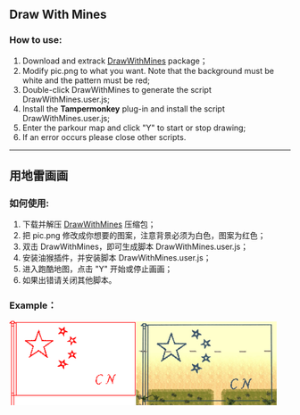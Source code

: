 ## Draw With Mines

### How to use:

1. Download and extrack [DrawWithMines](https://github.com/Jawon2870/TOCheat/raw/main/res/DrawWithMines/DrawWithMines.zip) package；
1. Modify pic.png to what you want. Note that the background must be white and the pattern must be red;
2. Double-click DrawWithMines to generate the script DrawWithMines.user.js;
3. Install the **Tampermonkey** plug-in and install the script DrawWithMines.user.js;
4. Enter the parkour map and click "Y" to start or stop drawing;
5. If an error occurs please close other scripts.

---
## 用地雷画画

### 如何使用:

1. 下载并解压 [DrawWithMines](https://github.com/Jawon2870/TOCheat/raw/main/res/DrawWithMines/DrawWithMines.zip) 压缩包；
1. 把 pic.png 修改成你想要的图案，注意背景必须为白色，图案为红色；
2. 双击 DrawWithMines，即可生成脚本 DrawWithMines.user.js；
3. 安装油猴插件，并安装脚本 DrawWithMines.user.js；
4. 进入跑酷地图，点击 "Y" 开始或停止画画；
5. 如果出错请关闭其他脚本。

### Example：

​    	<img src="https://github.com/Jawon2870/TOCheat/blob/main/res/DrawWithMines/pic.png?raw=true"  style="width: 45%; display: inline-block"><img src="https://github.com/Jawon2870/TOCheat/blob/main/res/DrawWithMines/CN.jpg?raw=true" style="width: 50%; display: inline-block">
